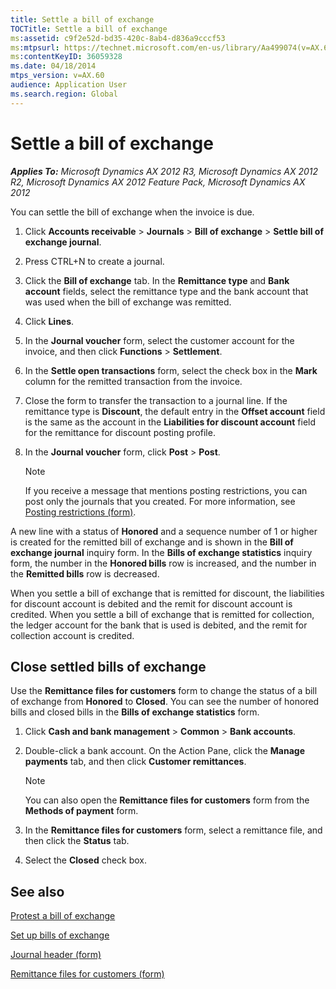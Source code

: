 ```yaml
---
title: Settle a bill of exchange
TOCTitle: Settle a bill of exchange
ms:assetid: c9f2e52d-bd35-420c-8ab4-d836a9cccf53
ms:mtpsurl: https://technet.microsoft.com/en-us/library/Aa499074(v=AX.60)
ms:contentKeyID: 36059328
ms.date: 04/18/2014
mtps_version: v=AX.60
audience: Application User
ms.search.region: Global
---
```


# Settle a bill of exchange 


_**Applies To:** Microsoft Dynamics AX 2012 R3, Microsoft Dynamics AX 2012 R2, Microsoft Dynamics AX 2012 Feature Pack, Microsoft Dynamics AX 2012_

You can settle the bill of exchange when the invoice is due.

1.  Click **Accounts receivable** \> **Journals** \> **Bill of exchange** \> **Settle bill of exchange journal**.

2.  Press CTRL+N to create a journal.

3.  Click the **Bill of exchange** tab. In the **Remittance type** and **Bank account** fields, select the remittance type and the bank account that was used when the bill of exchange was remitted.

4.  Click **Lines**.

5.  In the **Journal voucher** form, select the customer account for the invoice, and then click **Functions** \> **Settlement**.

6.  In the **Settle open transactions** form, select the check box in the **Mark** column for the remitted transaction from the invoice.

7.  Close the form to transfer the transaction to a journal line. If the remittance type is **Discount**, the default entry in the **Offset account** field is the same as the account in the **Liabilities for discount account** field for the remittance for discount posting profile.

8.  In the **Journal voucher** form, click **Post** \> **Post**.
    

    > [!NOTE]
    > <P>If you receive a message that mentions posting restrictions, you can post only the journals that you created. For more information, see <A href="https://technet.microsoft.com/en-us/library/hh227598(v=ax.60)">Posting restrictions (form)</A>.</P>



A new line with a status of **Honored** and a sequence number of 1 or higher is created for the remitted bill of exchange and is shown in the **Bill of exchange journal** inquiry form. In the **Bills of exchange statistics** inquiry form, the number in the **Honored bills** row is increased, and the number in the **Remitted bills** row is decreased.

When you settle a bill of exchange that is remitted for discount, the liabilities for discount account is debited and the remit for discount account is credited. When you settle a bill of exchange that is remitted for collection, the ledger account for the bank that is used is debited, and the remit for collection account is credited.

## Close settled bills of exchange

Use the **Remittance files for customers** form to change the status of a bill of exchange from **Honored** to **Closed**. You can see the number of honored bills and closed bills in the **Bills of exchange statistics** form.

1.  Click **Cash and bank management** \> **Common** \> **Bank accounts**.

2.  Double-click a bank account. On the Action Pane, click the **Manage payments** tab, and then click **Customer remittances**.
    

    > [!NOTE]
    > <P>You can also open the <STRONG>Remittance files for customers</STRONG> form from the <STRONG>Methods of payment</STRONG> form.</P>



3.  In the **Remittance files for customers** form, select a remittance file, and then click the **Status** tab.

4.  Select the **Closed** check box.

## See also

[Protest a bill of exchange](protest-a-bill-of-exchange.md)

[Set up bills of exchange](set-up-bills-of-exchange.md)

[Journal header (form)](https://technet.microsoft.com/en-us/library/aa557917\(v=ax.60\))

[Remittance files for customers (form)](https://technet.microsoft.com/en-us/library/aa596345\(v=ax.60\))

  


